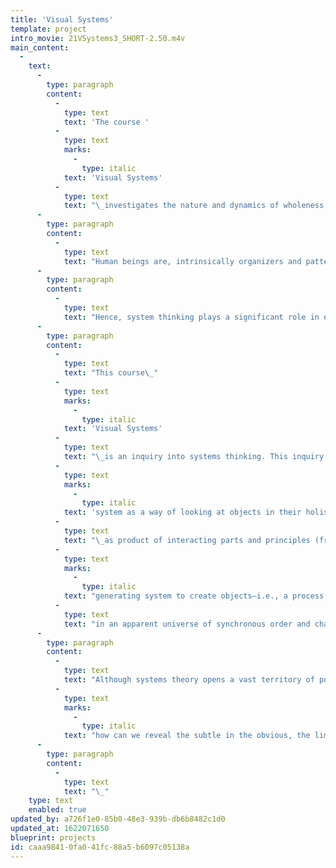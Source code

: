 ```yaml
---
title: 'Visual Systems'
template: project
intro_movie: 21VSystems3_SHORT-2.50.m4v
main_content:
  -
    text:
      -
        type: paragraph
        content:
          -
            type: text
            text: 'The course '
          -
            type: text
            marks:
              -
                type: italic
            text: 'Visual Systems'
          -
            type: text
            text: "\_investigates the nature and dynamics of wholeness: the tension between parts and wholes; how systems connect, relate and influence parts in relationship; and how these principles can serve the purpose of designed products."
      -
        type: paragraph
        content:
          -
            type: text
            text: "Human beings are, intrinsically organizers and pattern seekers, apparently due to a drive within us toward wholeness and integration for a sense of order, harmony, and unity in everything we are compelled to perceive this universe of complexity (including our personal relationship to it) as an operating “system” having underlying rules for principles that serve structure, meaning and function.\_\_"
      -
        type: paragraph
        content:
          -
            type: text
            text: "Hence, system thinking plays a significant role in every part of our lives, whether we do so consciously or instinctively, and so becomes a natural inherent feature in design, in every part of design without exception.\_\_"
      -
        type: paragraph
        content:
          -
            type: text
            text: "This course\_"
          -
            type: text
            marks:
              -
                type: italic
            text: 'Visual Systems'
          -
            type: text
            text: "\_is an inquiry into systems thinking. This inquiry reflects two aspects of design: a)\_"
          -
            type: text
            marks:
              -
                type: italic
            text: 'system as a way of looking at objects in their holistic sense'
          -
            type: text
            text: "\_as product of interacting parts and principles (from contrast, hierarchy, pattern, grid, proportion, symmetry, to narrative, information, networking, etc.); and b) as a\_"
          -
            type: text
            marks:
              -
                type: italic
            text: "generating system to create objects—i.e., a process for search to invent and innovate\_"
          -
            type: text
            text: "in an apparent universe of synchronous order and chance.\_"
      -
        type: paragraph
        content:
          -
            type: text
            text: "Although systems theory opens a vast territory of potentially related design interests (e.g., social, cultural, environmental, etc.) we focus on the dynamics of the visual language to open perceptual awareness and deepen insight into the nature of design, with our main question being:\_"
          -
            type: text
            marks:
              -
                type: italic
            text: "how can we reveal the subtle in the obvious, the limitless in the limited?\_"
      -
        type: paragraph
        content:
          -
            type: text
            text: "\_"
    type: text
    enabled: true
updated_by: a726f1e0-85b0-48e3-939b-db6b8482c1d0
updated_at: 1622071650
blueprint: projects
id: caaa9841-0fa0-41fc-88a5-b6097c05138a
---
```

